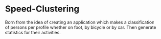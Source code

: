 Speed-Clustering
================

Born from the idea of creating an application which makes a classification of persons per profile whether on foot, by bicycle or by car. Then generate statistics for their  activities.
